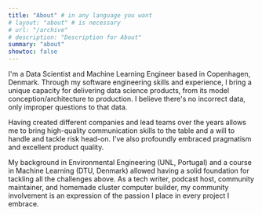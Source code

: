 ```yaml
---
title: "About" # in any language you want
# layout: "about" # is necessary
# url: "/archive"
# description: "Description for About"
summary: "about"
showtoc: false
---
```


I'm a Data Scientist and Machine Learning Engineer based in Copenhagen, Denmark. Through my software engineering skills and experience, I bring a unique capacity for delivering data science products, from its model conception/architecture to production. I believe there's no incorrect data, only improper questions to that data.

Having created different companies and lead teams over the years allows me to bring high-quality communication skills to the table and a will to handle and tackle risk head-on. I've also profoundly embraced pragmatism and excellent product quality.

My background in Environmental Engineering (UNL, Portugal) and a course in Machine Learning (DTU, Denmark) allowed having a solid foundation for tackling all the challenges above. As a tech writer, podcast host, community maintainer, and homemade cluster computer builder, my community involvement is an expression of the passion I place in every project I embrace.